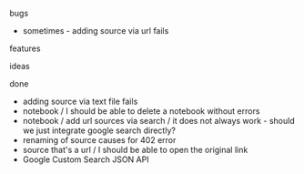 bugs
- sometimes - adding source via url fails


features

ideas

done
- adding source via text file fails
- notebook / I should be able to delete a notebook without errors
- notebook / add url sources via search / it does not always work - should we just integrate google search directly?
- renaming of source causes for 402 error
- source that's a url / I should be able to open the original link
- Google Custom Search JSON API


